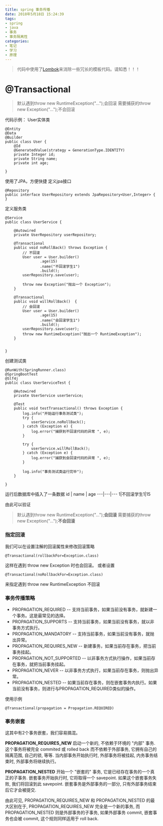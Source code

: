 ```yaml
---
title: spring 事务传播
date: 2018年5月18日 15:24:39
tags:
- spring
- java
- 事务
- 事务隔离性
categories:
- 笔记
- 学习
- 原理
---
```

> 代码中使用了[Lombok](https://projectlombok.org/)来消除一些冗长的模板代码。请知悉！！！

# @Transactional

> 默认遇到throw new RuntimeException("…");会回滚 
需要捕获的throw new Exception("…");不会回滚

代码示例：
User实体类
```
@Entity
@Data
@Builder
public class User {
    @Id
    @GeneratedValue(strategy = GenerationType.IDENTITY)
    private Integer id;
    private String name;
    private int age;

}
```
使用了JPA，方便快捷
定义jpa接口
```
@Repository
public interface UserRepository extends JpaRepository<User,Integer> {
}
```
定义服务类
```
@Service
public class UserService {

    @Autowired
    private UserRepository userRepository;

    @Transactional
    public void noRollBack() throws Exception {
        // 不回滚
        User user = User.builder()
                .age(15)
                .name("不回滚学生1")
                .build();
        userRepository.save(user);

        throw new Exception("抛出一个 Exception");
    }

    @Transactional
    public void willRollBack()  {
        // 会回滚
        User user = User.builder()
                .age(15)
                .name("会回滚学生1")
                .build();
        userRepository.save(user);
        throw new RuntimeException("抛出一个 RuntimeException");
    }


}
```

创建测试类
```
@RunWith(SpringRunner.class)
@SpringBootTest
@Slf4j
public class UserServiceTest {

    @Autowired
    private UserService userService;

    @Test
    public void testTransactional() throws Exception {
        log.info("开始运行事务测试类");
        try {
            userService.noRollBack();
        } catch (Exception e) {
            log.error("捕获到不回滚代码的异常 ", e);
        }

        try {
            userService.willRollBack();
        } catch (Exception e) {
            log.error("捕获到会回滚代码的异常 ", e);
        }

        log.info("事务测试类运行完毕");
    }

}
```

运行后数据库中插入了一条数据
id | name | age
---|---|---
1|不回滚学生1|15

由此可以验证
> 默认遇到throw new RuntimeException("…");**会回滚**
需要捕获的throw new Exception("…");**不会回滚**

### 指定回滚
我们可以在设置注解的回滚属性来修改回滚策略
```
@Transactional(rollbackFor=Exception.class)
```
这样在遇到 throw new Exception 时也会回滚。
或者设置
```
@Transactional(noRollbackFor=Exception.class)
```
来指定遇到 throw new RuntimeException 不回滚


### 事务传播策略

- PROPAGATION_REQUIRED -- 支持当前事务，如果当前没有事务，就新建一个事务。这是最常见的选择。
- PROPAGATION_SUPPORTS -- 支持当前事务，如果当前没有事务，就以非事务方式执行。
- PROPAGATION_MANDATORY -- 支持当前事务，如果当前没有事务，就抛出异常。
- PROPAGATION_REQUIRES_NEW -- 新建事务，如果当前存在事务，把当前事务挂起。
- PROPAGATION_NOT_SUPPORTED -- 以非事务方式执行操作，如果当前存在事务，就把当前事务挂起。
- PROPAGATION_NEVER -- 以非事务方式执行，如果当前存在事务，则抛出异常。
- PROPAGATION_NESTED -- 如果当前存在事务，则在嵌套事务内执行。如果当前没有事务，则进行与PROPAGATION_REQUIRED类似的操作。

使用示例
```
@Transactional(propagation = Propagation.REQUIRED)
```

### 事务嵌套

这其中有2个事务嵌套，我们容易搞混。

**PROPAGATION_REQUIRES_NEW** 启动一个新的, 不依赖于环境的 "内部" 事务. 这个事务将被完全 commited 或 rolled back 而不依赖于外部事务, 它拥有自己的隔离范围, 自己的锁, 等等. 当内部事务开始执行时, 外部事务将被挂起, 内务事务结束时, 外部事务将继续执行。

**PROPAGATION_NESTED** 开始一个 "嵌套的" 事务,  它是已经存在事务的一个真正的子事务. 嵌套事务开始执行时,  它将取得一个 savepoint. 如果这个嵌套事务失败, 我们将回滚到此 savepoint. 嵌套事务是外部事务的一部分, 只有外部事务结束后它才会被提交.

由此可见, PROPAGATION_REQUIRES_NEW 和 PROPAGATION_NESTED 的最大区别在于, PROPAGATION_REQUIRES_NEW 完全是一个新的事务, 而 PROPAGATION_NESTED 则是外部事务的子事务, 如果外部事务 commit, 嵌套事务也会被 commit, 这个规则同样适用于 roll back.

